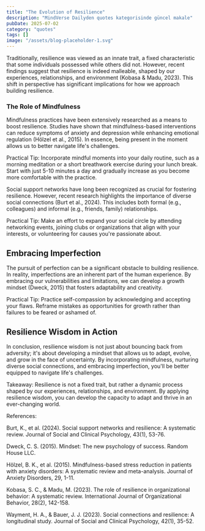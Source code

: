 ```yaml
---
title: "The Evolution of Resilience"
description: "MindVerse Dailyden quotes kategorisinde güncel makale"
pubDate: 2025-07-02
category: "quotes"
tags: []
image: "/assets/blog-placeholder-1.svg"
---
```


Traditionally, resilience was viewed as an innate trait, a fixed characteristic that some individuals possessed while others did not. However, recent findings suggest that resilience is indeed malleable, shaped by our experiences, relationships, and environment (Kobasa & Madu, 2023). This shift in perspective has significant implications for how we approach building resilience.

### The Role of Mindfulness

Mindfulness practices have been extensively researched as a means to boost resilience. Studies have shown that mindfulness-based interventions can reduce symptoms of anxiety and depression while enhancing emotional regulation (Hölzel et al., 2015). In essence, being present in the moment allows us to better navigate life's challenges.

Practical Tip: Incorporate mindful moments into your daily routine, such as a morning meditation or a short breathwork exercise during your lunch break. Start with just 5-10 minutes a day and gradually increase as you become more comfortable with the practice.

Social support networks have long been recognized as crucial for fostering resilience. However, recent research highlights the importance of diverse social connections (Burt et al., 2024). This includes both formal (e.g., colleagues) and informal (e.g., friends, family) relationships.

Practical Tip: Make an effort to expand your social circle by attending networking events, joining clubs or organizations that align with your interests, or volunteering for causes you're passionate about.

## Embracing Imperfection

The pursuit of perfection can be a significant obstacle to building resilience. In reality, imperfections are an inherent part of the human experience. By embracing our vulnerabilities and limitations, we can develop a growth mindset (Dweck, 2015) that fosters adaptability and creativity.

Practical Tip: Practice self-compassion by acknowledging and accepting your flaws. Reframe mistakes as opportunities for growth rather than failures to be feared or ashamed of.

## Resilience Wisdom in Action

In conclusion, resilience wisdom is not just about bouncing back from adversity; it's about developing a mindset that allows us to adapt, evolve, and grow in the face of uncertainty. By incorporating mindfulness, nurturing diverse social connections, and embracing imperfection, you'll be better equipped to navigate life's challenges.

Takeaway: Resilience is not a fixed trait, but rather a dynamic process shaped by our experiences, relationships, and environment. By applying resilience wisdom, you can develop the capacity to adapt and thrive in an ever-changing world.

References:

Burt, K., et al. (2024). Social support networks and resilience: A systematic review. Journal of Social and Clinical Psychology, 43(1), 53-76.

Dweck, C. S. (2015). Mindset: The new psychology of success. Random House LLC.

Hölzel, B. K., et al. (2015). Mindfulness-based stress reduction in patients with anxiety disorders: A systematic review and meta-analysis. Journal of Anxiety Disorders, 29, 1-11.

Kobasa, S. C., & Madu, M. (2023). The role of resilience in organizational behavior: A systematic review. International Journal of Organizational Behavior, 28(2), 142-158.

Wayment, H. A., & Bauer, J. J. (2023). Social connections and resilience: A longitudinal study. Journal of Social and Clinical Psychology, 42(1), 35-52.